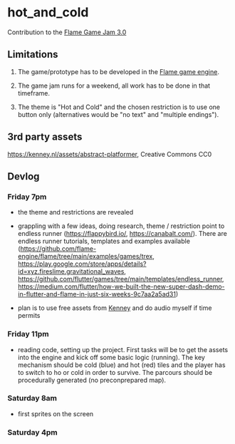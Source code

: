 # hot_and_cold

Contribution to the [Flame Game Jam 3.0](https://itch.io/jam/flame-jam-3)

## Limitations

1. The game/prototype has to be developed in the [Flame game engine](https://flame-engine.org/).

2. The game jam runs for a weekend, all work has to be done in that timeframe.

3. The theme is "Hot and Cold" and the chosen restriction is to use one button only (alternatives would be "no text" and "multiple endings"). 
 
## 3rd party assets 

https://kenney.nl/assets/abstract-platformer, Creative Commons CC0

## Devlog

### Friday 7pm 
- the theme and restrictions are revealed 

- grappling with a few ideas, doing research, theme / restriction point to endless runner (https://flappybird.io/, https://canabalt.com/). There are endless runner tutorials, templates and examples available (https://github.com/flame-engine/flame/tree/main/examples/games/trex, https://play.google.com/store/apps/details?id=xyz.fireslime.gravitational_waves, https://github.com/flutter/games/tree/main/templates/endless_runner, https://medium.com/flutter/how-we-built-the-new-super-dash-demo-in-flutter-and-flame-in-just-six-weeks-9c7aa2a5ad31)

- plan is to use free assets from [Kenney](https://kenney.nl/) and do audio myself if time permits

### Friday 11pm

- reading code, setting up the project. First tasks will be to get the assets into the engine and kick off some basic logic (running). The key mechanism should be cold (blue) and hot (red) tiles and the player has to switch to ho or cold in order to survive. The parcours should be procedurally generated (no preconprepared map). 

### Saturday 8am

- first sprites on the screen

### Saturday 4pm